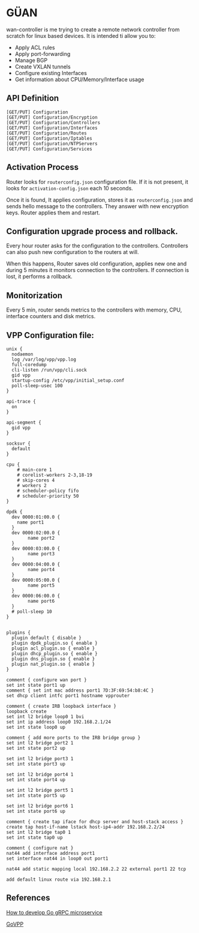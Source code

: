 # GÜAN

wan-controller is me trying to create a remote network controller from scratch for linux based devices. It is intended ti allow you to:

- Apply ACL rules
- Apply port-forwarding
- Manage BGP
- Create VXLAN tunnels
- Configure existing Interfaces
- Get information about CPU/Memory/Interface usage

## API Definition

```
[GET/PUT] Configuration
[GET/PUT] Configuration/Encryption
[GET/PUT] Configuration/Controllers
[GET/PUT] Configuration/Interfaces
[GET/PUT] Configuration/Routes
[GET/PUT] Configuration/Iptables
[GET/PUT] Configuration/NTPServers
[GET/PUT] Configuration/Services
```

## Activation Process

Router looks for `routerconfig.json` configuration file. If it is not present, it looks for `activation-config.json` each 10 seconds.

Once it is found, It applies configuration, stores it as `routerconfig.json` and sends hello message to the controllers. They answer with new encryption keys. Router applies them and restart.

## Configuration upgrade process and rollback.

Every hour router asks for the configuration to the controllers.
Controllers can also push new configuration to the routers at will.

When this happens, Router saves old configuration, applies new one and during 5 minutes it monitors connection to the controllers. If connection is lost, it performs a rollback.

## Monitorization

Every 5 min, router sends metrics to the controllers with memory, CPU, interface counters and disk metrics.

## VPP Configuration file:

```
unix {
  nodaemon
  log /var/log/vpp/vpp.log
  full-coredump
  cli-listen /run/vpp/cli.sock
  gid vpp
  startup-config /etc/vpp/initial_setup.conf
  poll-sleep-usec 100
}

api-trace {
  on
}

api-segment {
  gid vpp
}

socksvr {
  default
}

cpu {
	# main-core 1
	# corelist-workers 2-3,18-19
	# skip-cores 4
	# workers 2
	# scheduler-policy fifo
	# scheduler-priority 50
}

dpdk {
  dev 0000:01:00.0 {
	name port1
  }
  dev 0000:02:00.0 {
        name port2
  }
  dev 0000:03:00.0 {
        name port3
  }
  dev 0000:04:00.0 {
        name port4
  }
  dev 0000:05:00.0 {
        name port5
  }
  dev 0000:06:00.0 {
        name port6
  }
  # poll-sleep 10
}


plugins {
  plugin default { disable }
  plugin dpdk_plugin.so { enable }
  plugin acl_plugin.so { enable }
  plugin dhcp_plugin.so { enable }
  plugin dns_plugin.so { enable }
  plugin nat_plugin.so { enable }
}

```

```
comment { configure wan port }
set int state port1 up
comment { set int mac address port1 7D:3F:69:54:b8:4C }
set dhcp client intfc port1 hostname vpprouter

comment { create IRB loopback interface }
loopback create
set int l2 bridge loop0 1 bvi
set int ip address loop0 192.168.2.1/24
set int state loop0 up

comment { add more ports to the IRB bridge group }
set int l2 bridge port2 1
set int state port2 up

set int l2 bridge port3 1
set int state port3 up

set int l2 bridge port4 1
set int state port4 up

set int l2 bridge port5 1
set int state port5 up

set int l2 bridge port6 1
set int state port6 up

comment { create tap iface for dhcp server and host-stack access }
create tap host-if-name lstack host-ip4-addr 192.168.2.2/24
set int l2 bridge tap0 1
set int state tap0 up

comment { configure nat }
nat44 add interface address port1
set interface nat44 in loop0 out port1

nat44 add static mapping local 192.168.2.2 22 external port1 22 tcp

add default linux route via 192.168.2.1
```
## References

[How to develop Go gRPC microservice](https://medium.com/@amsokol.com/tutorial-how-to-develop-go-grpc-microservice-with-http-rest-endpoint-middleware-kubernetes-daebb36a97e9)

[GoVPP](https://github.com/FDio/govpp)
